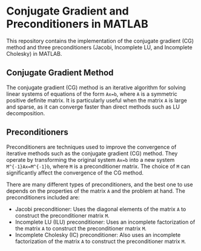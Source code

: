 # Conjugate Gradient and Preconditioners in MATLAB

This repository contains the implementation of the conjugate gradient (CG) method and three preconditioners (Jacobi, Incomplete LU, and Incomplete Cholesky) in MATLAB.

## Conjugate Gradient Method

The conjugate gradient (CG) method is an iterative algorithm for solving linear systems of equations of the form `Ax=b`, where `A` is a symmetric positive definite matrix. It is particularly useful when the matrix `A` is large and sparse, as it can converge faster than direct methods such as LU decomposition.

## Preconditioners

Preconditioners are techniques used to improve the convergence of iterative methods such as the conjugate gradient (CG) method. They operate by transforming the original system `Ax=b` into a new system `M^{-1}Ax=M^{-1}b`, where `M` is a preconditioner matrix. The choice of `M` can significantly affect the convergence of the CG method.

There are many different types of preconditioners, and the best one to use depends on the properties of the matrix `A` and the problem at hand. The preconditioners included are:

- Jacobi preconditioner: Uses the diagonal elements of the matrix `A` to construct the preconditioner matrix `M`.
- Incomplete LU (ILU) preconditioner: Uses an incomplete factorization of the matrix `A` to construct the preconditioner matrix `M`.
- Incomplete Cholesky (IC) preconditioner: Also uses an incomplete factorization of the matrix `A` to construct the preconditioner matrix `M`.
